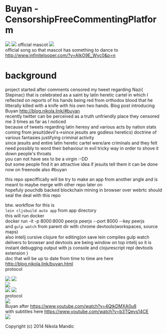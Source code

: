 # Buyan - CensorshipFreeCommentingPlatform         
![](https://github.com/NikolaMandic/brandNameFrontendPrototype/blob/master/gr7dex10.gif)
![](https://github.com/NikolaMandic/Buyan/blob/master/a8d3d362bb2a50296a5d813f3c686e50.gif)
official mascot
![](https://github.com/NikolaMandic/brandNameFrontendPrototype/blob/master/250px-Ivan_Bilibin_126.gif)       
official song so that mascot has something to dance to     
http://www.infinitelooper.com/?v=AIkO9E_Wyc0&p=n     
# background
project started after comments censored my tweet regarding Nazi( Stepinac) that is celebrated as a saint by latin heretic cartel in which I reflected on reports of his hands being red from orthodox blood that he litterally killed with a knife with his own two hands. Blog post introducing Buyan http://blog.nikola.link/#buyan       
recently twitter can be perceived as a truth unfriendly place they censored me 3 times as far as I noticed     
because of tweets regarding latin heresy and various acts by nation stats coming from jesuit(devil's->since jesuits are godless heretics) doctrine of various fantasies justifying criminal activity     
since jesuits and entire latin heretic cartel were/are criminals and they felt need possibly to word their behaviour in evil tricky way in order to shove it down people's throats         
you can not have sex to be a virgin :-DD       
but some people find it an attractive idea if jesuits tell them it can be done         
now on freenode also #buyan      

this repo speciffically will be try to make an app from another angle and is meant to maybe merge with other repo later on    
hopefuly pouchdb backed blockchain mining in browser over webrtc should seal the deal with this repo

btw. workflow for this is     
`lein cljsbuild auto app` from app directory     
this will run docker     
docker run -it -p 8000:8000 peerjs  peerjs --port 8000 --key peerjs    
and `gulp watch` from parent dir with chrome devtools(workspaces, source maps)     
also intelij cursive clojure for editing(on save lein compiles gulp watch delivers to browser and devtools 
are being window on top intelij so it is instant debugging output
with js console and clojurescript repl devtools extension
)      
doc that will be up to date from time to time are here 
http://blog.nikola.link/buyan.html     
protocol      
   
![](https://github.com/NikolaMandic/brandNameFrontendPrototype/blob/master/cdraw.png)
![](https://github.com/NikolaMandic/brandNameFrontendPrototype/blob/master/getblock.png)      
![](https://github.com/NikolaMandic/brandNameFrontendPrototype/blob/master/syncChain.png)      
![](https://github.com/NikolaMandic/brandNameFrontendPrototype/blob/master/broadcast.png)
![](http://i.imgur.com/G8XSYgF.gifv)      
protocol     
![](https://github.com/NikolaMandic/brandNameFrontendPrototype/blob/master/protocol.png)       
Buyan after
https://www.youtube.com/watch?v=4QtkDMXA0u8      
with subtitles here https://www.youtube.com/watch?v=b3TQevs14CE      
![](https://github.com/NikolaMandic/brandNameFrontendPrototype/blob/master/Ivanbilibin.jpg)

Copyright (c) 2014 Nikola Mandic
